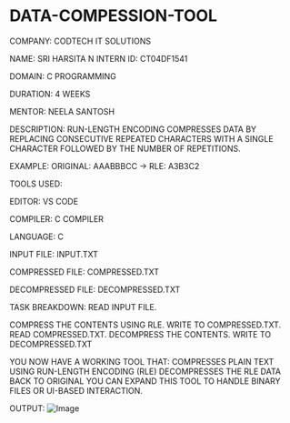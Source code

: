 # DATA-COMPESSION-TOOL
COMPANY: CODTECH IT SOLUTIONS

NAME:  SRI HARSITA N
INTERN ID: CT04DF1541

DOMAIN: C PROGRAMMING

DURATION: 4 WEEKS

MENTOR: NEELA SANTOSH

DESCRIPTION: RUN-LENGTH ENCODING COMPRESSES DATA BY REPLACING CONSECUTIVE REPEATED CHARACTERS WITH A SINGLE CHARACTER FOLLOWED BY THE NUMBER OF REPETITIONS.

EXAMPLE: ORIGINAL: AAABBBCC → RLE: A3B3C2

TOOLS USED:

EDITOR: VS CODE

COMPILER:  C COMPILER

LANGUAGE: C

INPUT FILE: INPUT.TXT

COMPRESSED FILE: COMPRESSED.TXT

DECOMPRESSED FILE: DECOMPRESSED.TXT

TASK BREAKDOWN:
READ INPUT FILE.

COMPRESS THE CONTENTS USING RLE.
WRITE TO COMPRESSED.TXT.
READ COMPRESSED.TXT.
DECOMPRESS THE CONTENTS.
WRITE TO DECOMPRESSED.TXT

YOU NOW HAVE A WORKING TOOL THAT:
COMPRESSES PLAIN TEXT USING RUN-LENGTH ENCODING (RLE)
DECOMPRESSES THE RLE DATA BACK TO ORIGINAL
YOU CAN EXPAND THIS TOOL TO HANDLE BINARY FILES OR UI-BASED INTERACTION.

OUTPUT:
![Image](https://github.com/user-attachments/assets/d492b3d7-77e4-4b7b-b9a8-76fbfad2d807)
